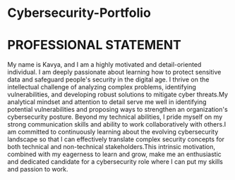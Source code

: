 # Cybersecurity-Portfolio
# PROFESSIONAL STATEMENT
My name is Kavya, and I am a highly motivated and detail-oriented individual. I am deeply passionate about learning how to protect sensitive data and safeguard people's security in the digital age. I thrive on the intellectual challenge of analyzing complex problems, identifying vulnerabilities, and developing robust solutions to mitigate cyber threats.My analytical mindset and attention to detail serve me well in identifying potential vulnerabilities and proposing ways to strengthen an organization's cybersecurity posture. Beyond my technical abilities, I pride myself on my strong communication skills and ability to work collaboratively with others.I am committed to continuously learning about the evolving cybersecurity landscape so that I can effectively translate complex security concepts for both technical and non-technical stakeholders.This intrinsic motivation, combined with my eagerness to learn and grow, make me an enthusiastic and dedicated candidate for a cybersecurity role where I can put my skills and passion to work.
